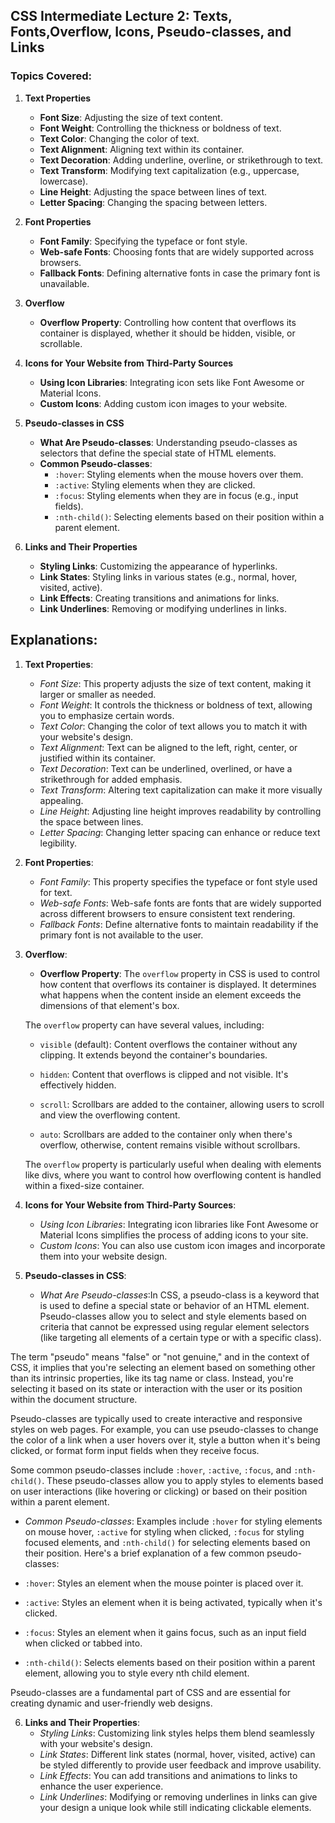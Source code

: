 ## CSS Intermediate Lecture 2: Texts, Fonts,Overflow, Icons, Pseudo-classes, and Links

### Topics Covered:

1. **Text Properties**
    - **Font Size**: Adjusting the size of text content.
    - **Font Weight**: Controlling the thickness or boldness of text.
    - **Text Color**: Changing the color of text.
    - **Text Alignment**: Aligning text within its container.
    - **Text Decoration**: Adding underline, overline, or strikethrough to text.
    - **Text Transform**: Modifying text capitalization (e.g., uppercase, lowercase).
    - **Line Height**: Adjusting the space between lines of text.
    - **Letter Spacing**: Changing the spacing between letters.

2. **Font Properties**
    - **Font Family**: Specifying the typeface or font style.
    - **Web-safe Fonts**: Choosing fonts that are widely supported across browsers.
    - **Fallback Fonts**: Defining alternative fonts in case the primary font is unavailable.

3. **Overflow**
    - **Overflow Property**: Controlling how content that overflows its container is displayed, whether it should be hidden, visible, or scrollable.

4. **Icons for Your Website from Third-Party Sources**
    - **Using Icon Libraries**: Integrating icon sets like Font Awesome or Material Icons.
    - **Custom Icons**: Adding custom icon images to your website.
    
5. **Pseudo-classes in CSS**
    - **What Are Pseudo-classes**: Understanding pseudo-classes as selectors that define the special state of HTML elements.
    - **Common Pseudo-classes**:
        - `:hover`: Styling elements when the mouse hovers over them.
        - `:active`: Styling elements when they are clicked.
        - `:focus`: Styling elements when they are in focus (e.g., input fields).
        - `:nth-child()`: Selecting elements based on their position within a parent element.
    
6. **Links and Their Properties**
    - **Styling Links**: Customizing the appearance of hyperlinks.
    - **Link States**: Styling links in various states (e.g., normal, hover, visited, active).
    - **Link Effects**: Creating transitions and animations for links.
    - **Link Underlines**: Removing or modifying underlines in links.

## Explanations:

1. **Text Properties**:
    - *Font Size*: This property adjusts the size of text content, making it larger or smaller as needed.
    - *Font Weight*: It controls the thickness or boldness of text, allowing you to emphasize certain words.
    - *Text Color*: Changing the color of text allows you to match it with your website's design.
    - *Text Alignment*: Text can be aligned to the left, right, center, or justified within its container.
    - *Text Decoration*: Text can be underlined, overlined, or have a strikethrough for added emphasis.
    - *Text Transform*: Altering text capitalization can make it more visually appealing.
    - *Line Height*: Adjusting line height improves readability by controlling the space between lines.
    - *Letter Spacing*: Changing letter spacing can enhance or reduce text legibility.

2. **Font Properties**:
    - *Font Family*: This property specifies the typeface or font style used for text.
    - *Web-safe Fonts*: Web-safe fonts are fonts that are widely supported across different browsers to ensure consistent text rendering.
    - *Fallback Fonts*: Define alternative fonts to maintain readability if the primary font is not available to the user.

3. **Overflow**:
    - **Overflow Property**: The `overflow` property in CSS is used to control how content that overflows its container is displayed. It determines what happens when the content inside an element exceeds the dimensions of that element's box.
    
    The `overflow` property can have several values, including:
    
    - `visible` (default): Content overflows the container without any clipping. It extends beyond the container's boundaries.
    
    - `hidden`: Content that overflows is clipped and not visible. It's effectively hidden.
    
    - `scroll`: Scrollbars are added to the container, allowing users to scroll and view the overflowing content.
    
    - `auto`: Scrollbars are added to the container only when there's overflow, otherwise, content remains visible without scrollbars.
    
    The `overflow` property is particularly useful when dealing with elements like divs, where you want to control how overflowing content is handled within a fixed-size container.

4. **Icons for Your Website from Third-Party Sources**:
    - *Using Icon Libraries*: Integrating icon libraries like Font Awesome or Material Icons simplifies the process of adding icons to your site.
    - *Custom Icons*: You can also use custom icon images and incorporate them into your website design.

5. **Pseudo-classes in CSS**:
    - *What Are Pseudo-classes*:In CSS, a pseudo-class is a keyword that is used to define a special state or behavior of an HTML element. Pseudo-classes allow you to select and style elements based on criteria that cannot be expressed using regular element selectors (like targeting all elements of a certain type or with a specific class).

The term "pseudo" means "false" or "not genuine," and in the context of CSS, it implies that you're selecting an element based on something other than its intrinsic properties, like its tag name or class. Instead, you're selecting it based on its state or interaction with the user or its position within the document structure.

Pseudo-classes are typically used to create interactive and responsive styles on web pages. For example, you can use pseudo-classes to change the color of a link when a user hovers over it, style a button when it's being clicked, or format form input fields when they receive focus.

Some common pseudo-classes include `:hover`, `:active`, `:focus`, and `:nth-child()`. These pseudo-classes allow you to apply styles to elements based on user interactions (like hovering or clicking) or based on their position within a parent element.

 - *Common Pseudo-classes*: Examples include `:hover` for styling elements on mouse hover, `:active` for styling when clicked, `:focus` for styling focused elements, and `:nth-child()` for selecting elements based on their position.
Here's a brief explanation of a few common pseudo-classes:

- `:hover`: Styles an element when the mouse pointer is placed over it.
- `:active`: Styles an element when it is being activated, typically when it's clicked.
- `:focus`: Styles an element when it gains focus, such as an input field when clicked or tabbed into.
- `:nth-child()`: Selects elements based on their position within a parent element, allowing you to style every nth child element.

Pseudo-classes are a fundamental part of CSS and are essential for creating dynamic and user-friendly web designs.
   

6. **Links and Their Properties**:
    - *Styling Links*: Customizing link styles helps them blend seamlessly with your website's design.
    - *Link States*: Different link states (normal, hover, visited, active) can be styled differently to provide user feedback and improve usability.
    - *Link Effects*: You can add transitions and animations to links to enhance the user experience.
    - *Link Underlines*: Modifying or removing underlines in links can give your design a unique look while still indicating clickable elements.